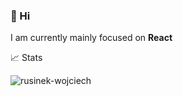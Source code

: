 ### 👋 Hi  

I am currently mainly focused on **React**

📈 Stats

<p align="left"> <img src="https://github-readme-stats.vercel.app/api?username=rusinek-wojciech&show_icons=true&theme=gotham" alt="rusinek-wojciech" />
